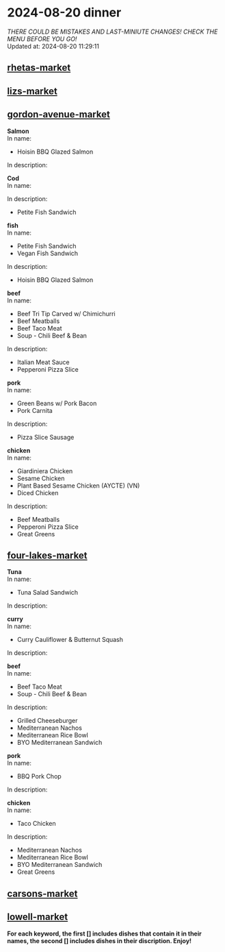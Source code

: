 # 2024-08-20 dinner  
*THERE COULD BE MISTAKES AND LAST-MINIUTE CHANGES! CHECK THE MENU BEFORE YOU GO!*  
Updated at: 2024-08-20 11:29:11  
## [rhetas-market](https://wisc-housingdining.nutrislice.com/menu/rhetas-market/dinner/2024-08-20)  
## [lizs-market](https://wisc-housingdining.nutrislice.com/menu/lizs-market/dinner/2024-08-20)  
## [gordon-avenue-market](https://wisc-housingdining.nutrislice.com/menu/gordon-avenue-market/dinner/2024-08-20)  
**Salmon**  
In name:   
 - Hoisin BBQ Glazed Salmon  
  
In description:   
  
**Cod**  
In name:   
  
In description:   
 - Petite Fish Sandwich  
  
**fish**  
In name:   
 - Petite Fish Sandwich  
 - Vegan Fish Sandwich  
  
In description:   
 - Hoisin BBQ Glazed Salmon  
  
**beef**  
In name:   
 - Beef Tri Tip Carved w/ Chimichurri  
 - Beef Meatballs  
 - Beef Taco Meat  
 - Soup -  Chili Beef & Bean  
  
In description:   
 - Italian Meat Sauce  
 - Pepperoni Pizza Slice  
  
**pork**  
In name:   
 - Green Beans w/ Pork Bacon  
 - Pork Carnita  
  
In description:   
 - Pizza Slice Sausage  
  
**chicken**  
In name:   
 - Giardiniera Chicken  
 - Sesame Chicken  
 - Plant Based Sesame Chicken (AYCTE) (VN)  
 - Diced Chicken  
  
In description:   
 - Beef Meatballs  
 - Pepperoni Pizza Slice  
 - Great Greens  
  
## [four-lakes-market](https://wisc-housingdining.nutrislice.com/menu/four-lakes-market/dinner/2024-08-20)  
**Tuna**  
In name:   
 - Tuna Salad Sandwich  
  
In description:   
  
**curry**  
In name:   
 - Curry Cauliflower & Butternut Squash  
  
In description:   
  
**beef**  
In name:   
 - Beef Taco Meat  
 - Soup -  Chili Beef & Bean  
  
In description:   
 - Grilled Cheeseburger  
 - Mediterranean Nachos  
 - Mediterranean Rice Bowl  
 - BYO Mediterranean Sandwich  
  
**pork**  
In name:   
 - BBQ Pork Chop  
  
In description:   
  
**chicken**  
In name:   
 - Taco Chicken  
  
In description:   
 - Mediterranean Nachos  
 - Mediterranean Rice Bowl  
 - BYO Mediterranean Sandwich  
 - Great Greens  
  
## [carsons-market](https://wisc-housingdining.nutrislice.com/menu/carsons-market/dinner/2024-08-20)  
## [lowell-market](https://wisc-housingdining.nutrislice.com/menu/lowell-market/dinner/2024-08-20)  
  
**For each keyword, the first [] includes dishes that contain it in their names, the second [] includes dishes in their discription. Enjoy!**  
